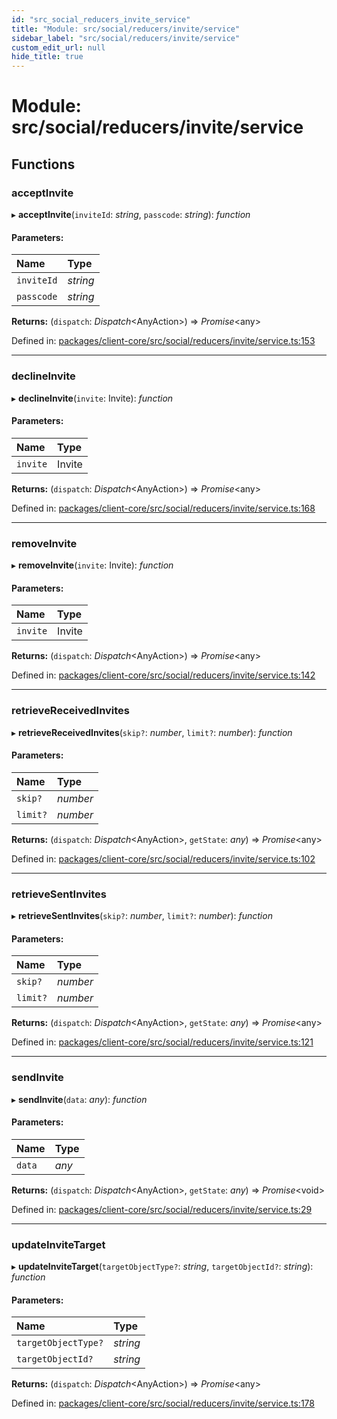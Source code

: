 ```yaml
---
id: "src_social_reducers_invite_service"
title: "Module: src/social/reducers/invite/service"
sidebar_label: "src/social/reducers/invite/service"
custom_edit_url: null
hide_title: true
---
```


# Module: src/social/reducers/invite/service

## Functions

### acceptInvite

▸ **acceptInvite**(`inviteId`: *string*, `passcode`: *string*): *function*

#### Parameters:

Name | Type |
:------ | :------ |
`inviteId` | *string* |
`passcode` | *string* |

**Returns:** (`dispatch`: *Dispatch*<AnyAction\>) => *Promise*<any\>

Defined in: [packages/client-core/src/social/reducers/invite/service.ts:153](https://github.com/xr3ngine/xr3ngine/blob/a16a45d7e/packages/client-core/src/social/reducers/invite/service.ts#L153)

___

### declineInvite

▸ **declineInvite**(`invite`: Invite): *function*

#### Parameters:

Name | Type |
:------ | :------ |
`invite` | Invite |

**Returns:** (`dispatch`: *Dispatch*<AnyAction\>) => *Promise*<any\>

Defined in: [packages/client-core/src/social/reducers/invite/service.ts:168](https://github.com/xr3ngine/xr3ngine/blob/a16a45d7e/packages/client-core/src/social/reducers/invite/service.ts#L168)

___

### removeInvite

▸ **removeInvite**(`invite`: Invite): *function*

#### Parameters:

Name | Type |
:------ | :------ |
`invite` | Invite |

**Returns:** (`dispatch`: *Dispatch*<AnyAction\>) => *Promise*<any\>

Defined in: [packages/client-core/src/social/reducers/invite/service.ts:142](https://github.com/xr3ngine/xr3ngine/blob/a16a45d7e/packages/client-core/src/social/reducers/invite/service.ts#L142)

___

### retrieveReceivedInvites

▸ **retrieveReceivedInvites**(`skip?`: *number*, `limit?`: *number*): *function*

#### Parameters:

Name | Type |
:------ | :------ |
`skip?` | *number* |
`limit?` | *number* |

**Returns:** (`dispatch`: *Dispatch*<AnyAction\>, `getState`: *any*) => *Promise*<any\>

Defined in: [packages/client-core/src/social/reducers/invite/service.ts:102](https://github.com/xr3ngine/xr3ngine/blob/a16a45d7e/packages/client-core/src/social/reducers/invite/service.ts#L102)

___

### retrieveSentInvites

▸ **retrieveSentInvites**(`skip?`: *number*, `limit?`: *number*): *function*

#### Parameters:

Name | Type |
:------ | :------ |
`skip?` | *number* |
`limit?` | *number* |

**Returns:** (`dispatch`: *Dispatch*<AnyAction\>, `getState`: *any*) => *Promise*<any\>

Defined in: [packages/client-core/src/social/reducers/invite/service.ts:121](https://github.com/xr3ngine/xr3ngine/blob/a16a45d7e/packages/client-core/src/social/reducers/invite/service.ts#L121)

___

### sendInvite

▸ **sendInvite**(`data`: *any*): *function*

#### Parameters:

Name | Type |
:------ | :------ |
`data` | *any* |

**Returns:** (`dispatch`: *Dispatch*<AnyAction\>, `getState`: *any*) => *Promise*<void\>

Defined in: [packages/client-core/src/social/reducers/invite/service.ts:29](https://github.com/xr3ngine/xr3ngine/blob/a16a45d7e/packages/client-core/src/social/reducers/invite/service.ts#L29)

___

### updateInviteTarget

▸ **updateInviteTarget**(`targetObjectType?`: *string*, `targetObjectId?`: *string*): *function*

#### Parameters:

Name | Type |
:------ | :------ |
`targetObjectType?` | *string* |
`targetObjectId?` | *string* |

**Returns:** (`dispatch`: *Dispatch*<AnyAction\>) => *Promise*<any\>

Defined in: [packages/client-core/src/social/reducers/invite/service.ts:178](https://github.com/xr3ngine/xr3ngine/blob/a16a45d7e/packages/client-core/src/social/reducers/invite/service.ts#L178)
